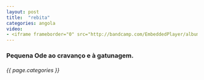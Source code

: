 ```yaml
---
layout: post
title:  "rebita"
categories: angola
video: 
- <iframe frameborder="0" src="http://bandcamp.com/EmbeddedPlayer/album=2575364468/size=large/bgcol=ffffff/linkcol=0687f5/tracklist=false/track=1798433576/transparent=true/" seamless></iframe>
---
```


### Pequena Ode ao cravanço e à gatunagem.
###### {{ page.categories }}